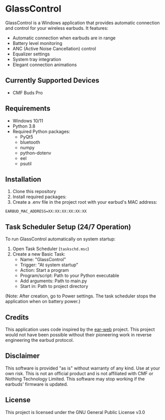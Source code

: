 # GlassControl

GlassControl is a Windows application that provides automatic connection and control for your wireless earbuds. It features:

- Automatic connection when earbuds are in range
- Battery level monitoring
- ANC (Active Noise Cancellation) control
- Equalizer settings
- System tray integration
- Elegant connection animations

## Currently Supported Devices
- CMF Buds Pro

## Requirements

- Windows 10/11
- Python 3.8
- Required Python packages:
  - PyQt5
  - bluetooth
  - numpy
  - python-dotenv
  - eel
  - psutil

## Installation

1. Clone this repository
2. Install required packages:
3. Create a .env file in the project root with your earbud's MAC address:
```
EARBUD_MAC_ADDRESS=XX:XX:XX:XX:XX:XX
```

## Task Scheduler Setup (24/7 Operation)

To run GlassControl automatically on system startup:

1. Open Task Scheduler (`taskschd.msc`)
2. Create a new Basic Task:
   - Name: "GlassControl"
   - Trigger: "At system startup"
   - Action: Start a program
   - Program/script: Path to your Python executable
   - Add arguments: Path to main.py
   - Start in: Path to project directory

(Note: After creation, go to Power settings. The task scheduler stops the application when on battery power.)

## Credits

This application uses code inspired by the [ear-web](https://github.com/radiance-project/ear-web) project. This project would not have been possible without their pioneering work in reverse engineering the earbud protocol.

## Disclaimer

This software is provided "as is" without warranty of any kind. Use at your own risk. This is not an official product and is not affiliated with CMF or Nothing Technology Limited. This software may stop working if the earbuds' firmware is updated.

## License

This project is licensed under the GNU General Public License v3.0